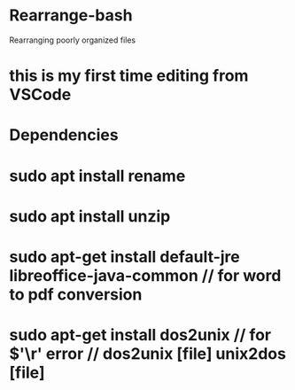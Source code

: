 # Rearrange-bash

Rearranging poorly organized files

# this is my first time editing from VSCode

# Dependencies
# sudo apt install rename 
# sudo apt install unzip
# sudo apt-get install default-jre libreoffice-java-common      // for word to pdf conversion
# sudo apt-get install dos2unix                                 // for $'\r' error // dos2unix [file] unix2dos [file]
